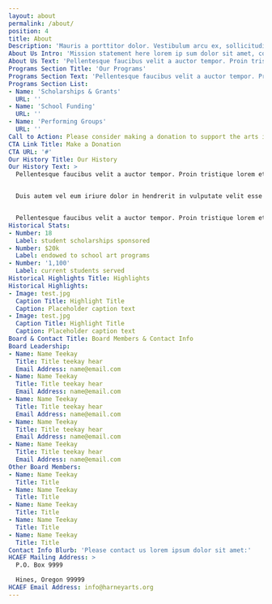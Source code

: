 ```yaml
---
layout: about
permalink: /about/
position: 4
title: About
Description: 'Mauris a porttitor dolor. Vestibulum arcu ex, sollicitudin sit amet massa ac, pharetra varius felis.'
About Us Intro: 'Mission statement here lorem ip sum dolor sit amet, consectetuer adipiscing elit, sed diam nonummy nibh euismod tincidunt ut laoreet dolore magna volutpat. '
About Us Text: 'Pellentesque faucibus velit a auctor tempor. Proin tristique lorem et est feugiat, non tempus justo sodales. Curabitur dapibus, mauris sed dapibus placerat, felis est consequat elit, id dictum turpis nibh eget enim. Lorem ipsum dolor sit amet, consectetuer adipiscing elit, sed diam nonummy nibh euismod tincidunt ut laoreet dolore magna aliquam erat volutpat. Ut wisi enim ad minim veniam, quis nostrud exerci tation ullamcorper suscipit lobortis nisl ut aliquip ex ea commodo consequat. Duis autem vel eum iriure dolor in hendrerit in vulputate velit esse molestie consequat, vel illum dolore eu feugiat nulla facilisis at vero eros et accumsan et iusto odio dignissim qui.'
Programs Section Title: 'Our Programs'
Programs Section Text: 'Pellentesque faucibus velit a auctor tempor. Proin tristique lorem et est feugiat, non tempus justo sodales. Curabitur dapibus, mauris sed dapibus placerat, felis est consequat elit, id dictum turpis nibh eget enim. Vestibulum ut quam turpis. Proin convallis neque eget felis vehicula, ac faucibus augue aliquam. Vivamus vitae enim rutrum ipsum ultrices convallis. '
Programs Section List:
- Name: 'Scholarships & Grants'
  URL: ''
- Name: 'School Funding'
  URL: ''
- Name: 'Performing Groups'
  URL: ''
Call to Action: Please consider making a donation to support the arts in Harney County.
CTA Link Title: Make a Donation
CTA URL: '#'
Our History Title: Our History
Our History Text: >
  Pellentesque faucibus velit a auctor tempor. Proin tristique lorem et est feugiat, non tempus justo sodales. Curabitur dapibus, mauris sed dapibus placerat, felis est consequat elit, id dictum turpis nibh eget enim. Lorem ipsum dolor sit amet, consectetuer adipiscing elit, sed diam nonummy nibh euismod tincidunt ut laoreet dolore magna aliquam erat volutpat. Ut wisi enim ad minim veniam, quis nostrud exerci tation ullamcorper suscipit lobortis nisl ut aliquip ex ea commodo consequat. Duis autem vel eum iriure dolor in hendrerit in vulputate velit esse molestie consequat, vel illum dolore eu feugiat nulla facilisis at vero eros et accumsan et iusto odio dignissim qui.


  Duis autem vel eum iriure dolor in hendrerit in vulputate velit esse molestie consequat, vel illum dolore eu feugiat nulla facilisis at vero eros et accumsan et iusto odio dignissim qui. Pellentesque faucibus velit a auctor tempor. Proin tristique lorem et est feugiat, non tempus justo sodales.


  Pellentesque faucibus velit a auctor tempor. Proin tristique lorem et est feugiat, non tempus justo sodales. Curabitur dapibus, mauris sed dapibus placerat, felis est consequat elit, id dictum turpis nibh eget enim. Lorem ipsum dolor sit amet, consectetuer adipiscing elit, sed diam nonummy nibh euismod tincidunt ut laoreet dolore magna.
Historical Stats:
- Number: 18
  Label: student scholarships sponsored
- Number: $20k
  Label: endowed to school art programs
- Number: '1,100'
  Label: current students served
Historical Highlights Title: Highlights
Historical Highlights:
- Image: test.jpg
  Caption Title: Highlight Title
  Caption: Placeholder caption text
- Image: test.jpg
  Caption Title: Highlight Title
  Caption: Placeholder caption text
Board & Contact Title: Board Members & Contact Info
Board Leadership:
- Name: Name Teekay
  Title: Title teekay hear
  Email Address: name@email.com
- Name: Name Teekay
  Title: Title teekay hear
  Email Address: name@email.com
- Name: Name Teekay
  Title: Title teekay hear
  Email Address: name@email.com
- Name: Name Teekay
  Title: Title teekay hear
  Email Address: name@email.com
- Name: Name Teekay
  Title: Title teekay hear
  Email Address: name@email.com
Other Board Members:
- Name: Name Teekay
  Title: Title
- Name: Name Teekay
  Title: Title
- Name: Name Teekay
  Title: Title
- Name: Name Teekay
  Title: Title
- Name: Name Teekay
  Title: Title
Contact Info Blurb: 'Please contact us lorem ipsum dolor sit amet:'
HCAEF Mailing Address: >
  P.O. Box 9999  

  Hines, Oregon 99999
HCAEF Email Address: info@harneyarts.org
---
```

